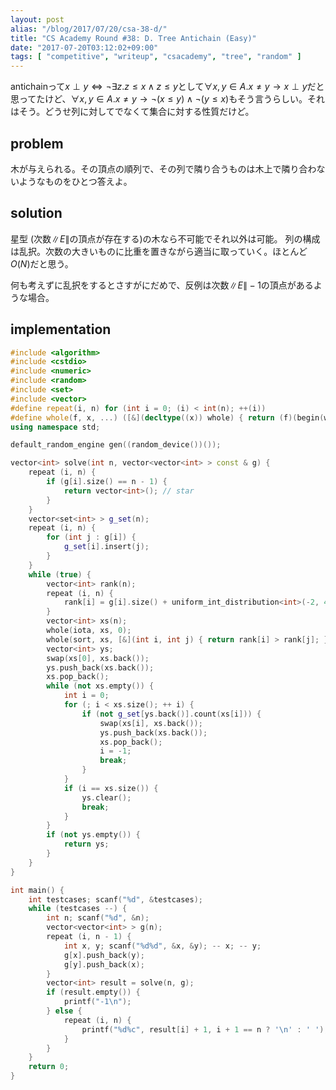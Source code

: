 ```yaml
---
layout: post
alias: "/blog/2017/07/20/csa-38-d/"
title: "CS Academy Round #38: D. Tree Antichain (Easy)"
date: "2017-07-20T03:12:02+09:00"
tags: [ "competitive", "writeup", "csacademy", "tree", "random" ]
---
```


antichainって$x \perp y \iff \lnot \exists z. z \le x \land z \le y$として$\forall x, y \in A. x \ne y \to x \perp y$だと思ってたけど、$\forall x, y \in A. x \ne y \to \lnot (x \le y) \land \lnot (y \le x)$もそう言うらしい。それはそう。どうせ列に対してでなくて集合に対する性質だけど。

## problem

木が与えられる。その頂点の順列で、その列で隣り合うものは木上で隣り合わないようなものをひとつ答えよ。

## solution

星型 (次数$\|E\|$の頂点が存在する)の木なら不可能でそれ以外は可能。
列の構成は乱択。次数の大きいものに比重を置きながら適当に取っていく。ほとんど$O(N)$だと思う。

何も考えずに乱択をするとさすがにだめで、反例は次数$\|E\| - 1$の頂点があるような場合。

## implementation

``` c++
#include <algorithm>
#include <cstdio>
#include <numeric>
#include <random>
#include <set>
#include <vector>
#define repeat(i, n) for (int i = 0; (i) < int(n); ++(i))
#define whole(f, x, ...) ([&](decltype((x)) whole) { return (f)(begin(whole), end(whole), ## __VA_ARGS__); })(x)
using namespace std;

default_random_engine gen((random_device())());

vector<int> solve(int n, vector<vector<int> > const & g) {
    repeat (i, n) {
        if (g[i].size() == n - 1) {
            return vector<int>(); // star
        }
    }
    vector<set<int> > g_set(n);
    repeat (i, n) {
        for (int j : g[i]) {
            g_set[i].insert(j);
        }
    }
    while (true) {
        vector<int> rank(n);
        repeat (i, n) {
            rank[i] = g[i].size() + uniform_int_distribution<int>(-2, 4)(gen);
        }
        vector<int> xs(n);
        whole(iota, xs, 0);
        whole(sort, xs, [&](int i, int j) { return rank[i] > rank[j]; });
        vector<int> ys;
        swap(xs[0], xs.back());
        ys.push_back(xs.back());
        xs.pop_back();
        while (not xs.empty()) {
            int i = 0;
            for (; i < xs.size(); ++ i) {
                if (not g_set[ys.back()].count(xs[i])) {
                    swap(xs[i], xs.back());
                    ys.push_back(xs.back());
                    xs.pop_back();
                    i = -1;
                    break;
                }
            }
            if (i == xs.size()) {
                ys.clear();
                break;
            }
        }
        if (not ys.empty()) {
            return ys;
        }
    }
}

int main() {
    int testcases; scanf("%d", &testcases);
    while (testcases --) {
        int n; scanf("%d", &n);
        vector<vector<int> > g(n);
        repeat (i, n - 1) {
            int x, y; scanf("%d%d", &x, &y); -- x; -- y;
            g[x].push_back(y);
            g[y].push_back(x);
        }
        vector<int> result = solve(n, g);
        if (result.empty()) {
            printf("-1\n");
        } else {
            repeat (i, n) {
                printf("%d%c", result[i] + 1, i + 1 == n ? '\n' : ' ');
            }
        }
    }
    return 0;
}
```
